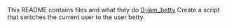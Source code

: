 This README contains files and what they do
[0-iam_betty](0-iam_betty)
Create a script that switches the current user to the user betty.
